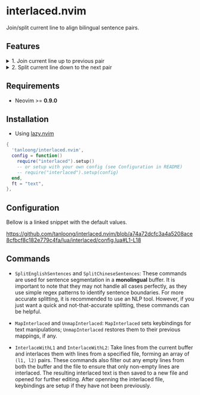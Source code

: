 # interlaced.nvim

Join/split current line to align bilingual sentence pairs.

## Features

<details>
<summary>
1. Join current line up to previous pair
</summary>
  <p>
    <img src="https://github.com/tanloong/interlaced.nvim/assets/71320000/c3894f0d-2a01-4d56-b243-70abb5b2a827" alt="GIF">
  </p>
</details>

<details>
<summary>
2. Split current line down to the next pair
</summary>
  <p>
    <img src="https://github.com/tanloong/interlaced.nvim/assets/71320000/f324a152-3d45-4a8b-bf29-4c753f2ad199" alt="GIF">
  </p>
</details>

## Requirements

+ Neovim >= **0.9.0**

## Installation

+ Using [lazy.nvim](https://github.com/folke/lazy.nvim)

```lua
{
  'tanloong/interlaced.nvim',
  config = function()
    require("interlaced").setup()
    -- or setup with your own config (see Configuration in README)
    -- require("interlaced").setup(config)
  end,
  ft = "text",
},
```
## Configuration

Bellow is a linked snippet with the default values.

https://github.com/tanloong/interlaced.nvim/blob/a74a72dcfc3a4a5208ace8cfbcf8c182e779c4fa/lua/interlaced/config.lua#L1-L18

## Commands

- `SplitEnglishSentences` and `SplitChineseSentences`: These commands are used for sentence segmentation in a **monolingual** buffer. It is important to note that they may not handle all cases perfectly, as they use simple regex patterns to identify sentence boundaries. For more accurate splitting, it is recommended to use an NLP tool. However, if you just want a quick and not-that-accurate splitting, these commands can be helpful.

- `MapInterlaced` and `UnmapInterlaced`: `MapInterlaced` sets keybindings for text manipulations; `UnmapInterlaced` restores them to their previous mappings, if any.

- `InterlaceWithL1` and `InterlaceWithL2`: Take lines from the current buffer and interlaces them with lines from a specified file, forming an array of `(l1, l2)` pairs. These commands also filter out any empty lines from both the buffer and the file to ensure that only non-empty lines are interlaced. The resulting interlaced text is then saved to a new file and opened for further editing. After openning the interlaced file, keybindings are setup if they have not been previously.
